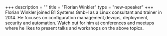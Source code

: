 +++
description = ""
title = "Florian Winkler"
type = "new-speaker"
+++
Florian Winkler joined B1 Systems GmbH as a Linux consultant and trainer
in 2014. He focuses on configuration management,devops, deployment,
security and automation. Watch out for him at conferences and meetups
where he likes to present talks and workshops on the above topics.